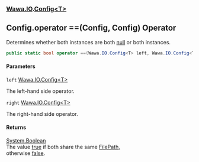 ### [Wawa.IO](Wawa.IO.md 'Wawa.IO').[Config&lt;T&gt;](Config_T_.md 'Wawa.IO.Config<T>')

## Config<T>.operator ==(Config<T>, Config<T>) Operator

Determines whether both instances are both [null](https://docs.microsoft.com/en-us/dotnet/csharp/language-reference/keywords/null 'https://docs.microsoft.com/en-us/dotnet/csharp/language-reference/keywords/null') or both instances.

```csharp
public static bool operator ==(Wawa.IO.Config<T> left, Wawa.IO.Config<T> right);
```
#### Parameters

<a name='Wawa.IO.Config_T_.op_Equality(Wawa.IO.Config_T_,Wawa.IO.Config_T_).left'></a>

`left` [Wawa.IO.Config&lt;](Config_T_.md 'Wawa.IO.Config<T>')[T](Config_T_.md#Wawa.IO.Config_T_.T 'Wawa.IO.Config<T>.T')[&gt;](Config_T_.md 'Wawa.IO.Config<T>')

The left-hand side operator.

<a name='Wawa.IO.Config_T_.op_Equality(Wawa.IO.Config_T_,Wawa.IO.Config_T_).right'></a>

`right` [Wawa.IO.Config&lt;](Config_T_.md 'Wawa.IO.Config<T>')[T](Config_T_.md#Wawa.IO.Config_T_.T 'Wawa.IO.Config<T>.T')[&gt;](Config_T_.md 'Wawa.IO.Config<T>')

The right-hand side operator.

#### Returns
[System.Boolean](https://docs.microsoft.com/en-us/dotnet/api/System.Boolean 'System.Boolean')  
The value [true](https://docs.microsoft.com/en-us/dotnet/csharp/language-reference/builtin-types/bool 'https://docs.microsoft.com/en-us/dotnet/csharp/language-reference/builtin-types/bool') if both share the same [FilePath](Config_T_.FilePath.md 'Wawa.IO.Config<T>.FilePath'),  
otherwise [false](https://docs.microsoft.com/en-us/dotnet/csharp/language-reference/builtin-types/bool 'https://docs.microsoft.com/en-us/dotnet/csharp/language-reference/builtin-types/bool').